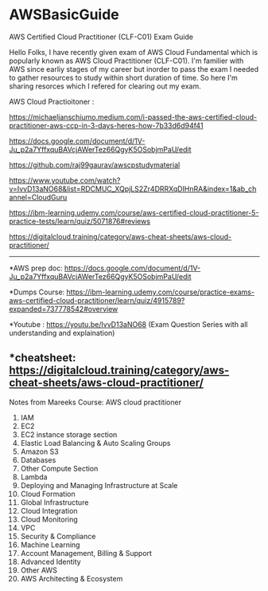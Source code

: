 # AWSBasicGuide
AWS Certified Cloud Practitioner (CLF-C01) Exam Guide

Hello Folks,
I have recently given exam of AWS Cloud Fundamental which is popularly known as AWS Cloud Practitioner (CLF-C01). I'm familier with AWS since earliy stages of my career but inorder to pass the exam I needed to gather resources to study within short duration of time.
So here I'm sharing resorces which I refered for clearing out my exam.

AWS Cloud Practioitoner :

https://michaeljanschiumo.medium.com/i-passed-the-aws-certified-cloud-practitioner-aws-ccp-in-3-days-heres-how-7b33d6d94f41

https://docs.google.com/document/d/1V-Ju_p2a7YffxquBAVcjAWerTez66QgyK5OSobjmPaU/edit

https://github.com/raj99gaurav/awscpstudymaterial

https://www.youtube.com/watch?v=IvvD13aNO68&list=RDCMUC_XQpjLS2Zr4DRRXqDIHnRA&index=1&ab_channel=CloudGuru

https://ibm-learning.udemy.com/course/aws-certified-cloud-practitioner-5-practice-tests/learn/quiz/5071876#reviews

https://digitalcloud.training/category/aws-cheat-sheets/aws-cloud-practitioner/

----------------------------------------------------------------------------------------------------------------------------------------------------------------------

*AWS prep doc:
https://docs.google.com/document/d/1V-Ju_p2a7YffxquBAVcjAWerTez66QgyK5OSobjmPaU/edit

*Dumps Course:
https://ibm-learning.udemy.com/course/practice-exams-aws-certified-cloud-practitioner/learn/quiz/4915789?expanded=737778542#overview

*Youtube : https://youtu.be/IvvD13aNO68 (Exam Question Series with all understanding and explaination)

*cheatsheet:
https://digitalcloud.training/category/aws-cheat-sheets/aws-cloud-practitioner/
----------------------------------------------------------------------------------------------------------------------------------------------------------------------
Notes from Mareeks Course: AWS cloud practitioner

1. IAM 
2. EC2
3. EC2 instance storage section
4. Elastic Load Balancing & Auto Scaling Groups
5. Amazon S3
6. Databases
7. Other Compute Section
8. Lambda
9. Deploying and Managing Infrastructure at Scale
10. Cloud Formation
11. Global Infrastructure
12. Cloud Integration
13. Cloud Monitoring
14. VPC
15. Security & Compliance
16. Machine Learning
17. Account Management, Billing & Support
18. Advanced Identity
19. Other AWS
20. AWS Architecting & Ecosystem 
